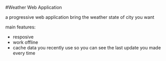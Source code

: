 #Weather Web Application 

a progressive web application bring the weather state of city you want 

main features: 

- resposive 
- work offline 
- cache data you recently use so you can see the last update you made every time
